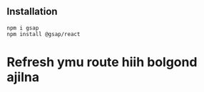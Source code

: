 ## Installation

```
npm i gsap
npm install @gsap/react
```

# Refresh ymu route hiih bolgond ajilna